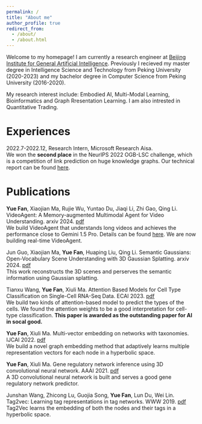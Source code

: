 ```yaml
---
permalink: /
title: "About me"
author_profile: true
redirect_from: 
  - /about/
  - /about.html
---
```

Welcome to my homepage! I am currently a research engineer at [Beijing Institute for General Artificial Intelligence](https://eng.bigai.ai/). Previously I recieved my master degree in Intelligence Science and Technology from Peking University (2020-2023) and my bachelor degree in Computer Science from Peking University (2016-2020).

My research interest include: Embodied AI, Multi-Modal Learning, Bioinformatics and Graph Rresentation Learning. I am also intrested in Quantitative Trading.



Experiences
======
2022.7-2022.12, Research Intern, Microsoft Research Aisa.\
We won the **second place** in the NeurIPS 2022 OGB-LSC challenge, which is a competition of link prediction on huge knowledge graphs. Our technical report can be found [here](https://ogb.stanford.edu/paper/neurips2022/wikikg90mv2_DNAKG.pdf).



Publications
======
**Yue Fan**, Xiaojian Ma, Rujie Wu, Yuntao Du, Jiaqi Li, Zhi Gao, Qing Li. VideoAgent: A Memory-augmented Multimodal Agent for Video Understanding. arxiv 2024. [pdf](https://arxiv.org/pdf/2403.11481.pdf)\
We build VideoAgent that understands long videos and achieves the performance close to Gemini 1.5 Pro. Details can be found [here](https://videoagent.github.io). We are now building real-time VideoAgent.

Jun Guo, Xiaojian Ma, **Yue Fan**, Huaping Liu, Qing Li. Semantic Gaussians: Open-Vocabulary Scene Understanding with 3D Gaussian Splatting. arxiv 2024. [pdf](https://arxiv.org/pdf/2403.15624.pdf)\
This work reconstructs the 3D scenes and perserves the semantic information using Gaussian splatting.


Tianxu Wang, **Yue Fan**, Xiuli Ma. Attention Based Models for Cell Type Classification on Single-Cell RNA-Seq Data. ECAI 2023. [pdf](https://ebooks.iospress.nl/volumearticle/64489)\
We build two kinds of attention-based model to predict the types of the cells. We found the attention weights to be a good interpretation for cell-type classification. **This paper is awarded as the outstanding paper for AI in socal good.**

**Yue Fan**, Xiuli Ma. Multi-vector embedding on networks with taxonomies. IJCAI 2022. [pdf](https://www.ijcai.org/proceedings/2022/0408.pdf)\
We build a novel graph embedding method that adaptively learns multiple representation vectors for each node in a hyperbolic space.


**Yue Fan**, Xiuli Ma. Gene regulatory network inference using 3D convolutional neural network. AAAI 2021. [pdf](https://ojs.aaai.org/index.php/AAAI/article/view/16082)\
A 3D convolutional neural network is built and serves a good gene regulatory network predictor.

Junshan Wang, Zhicong Lu, Guojia Song, **Yue Fan**, Lun Du, Wei Lin. Tag2vec: Learning tag representations in tag networks. WWW 2019. [pdf](https://arxiv.org/pdf/1905.03041.pdf)
Tag2Vec learns the embedding of both the nodes and their tags in a hyperbolic space.

